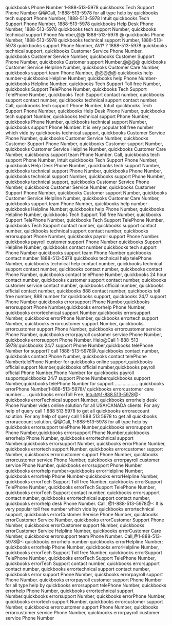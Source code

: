quickbooks Phone Number 1-888-513-5978 quickbooks Tech Support Phone Number @@Call, 1-888-513-5978 for all type help by quickbooks tech support Phone Number, 1888-513-5978 Intuit quickbooks Tech Support Phone Number, 1888-513-5978 quickbooks Help Desk Phone Number, 1888-513-5978 quickbooks tech support Number, quickbooks technical support Phone Number,@@ 1888-513-5978 @ quickbooks Phone Number, 1888-513-5978 quickbooks technical support Number, 1888-513-5978 quickbooks support Phone Number, AVI? ? 1888-513-5978 quickbooks technical support, quickbooks Customer Service Phone Number, quickbooks Customer Service Number, quickbooks Customer Support Phone Number, quickbooks Customer support Number,@@@@ quickbooks Customer Service Helpline Number, quickbooks Customer Care Number, quickbooks support team Phone Number, @@@@@ quickbooks help number-quickbooks Helpline Number; quickbooks help Phone Number-quickbooks Helpline Number, quickbooks Tech Support Toll free Number, quickbooks Support TelePhone Number, quickbooks Tech Support TelePhone Number, quickbooks Tech Support contact number, quickbooks support contact number, quickbooks technical support contact number. Call, quickbooks tech support Phone Number, Intuit quickbooks Tech Support Phone Number, quickbooks Help Desk Phone Number, quickbooks tech support Number, quickbooks technical support Phone Number, quickbooks Phone Number, quickbooks technical support Number, quickbooks support Phone Number. It is very popular toll free number which vide by quickbooks technical support, quickbooks Customer Service Phone Number, quickbooks Customer Service Number, quickbooks Customer Support Phone Number, quickbooks Customer support Number, quickbooks Customer Service Helpline Number, quickbooks Customer Care Number, quickbooks support team Phone Number. Call, quickbooks tech support Phone Number, Intuit quickbooks Tech Support Phone Number, quickbooks Help Desk Phone Number, quickbooks tech support Number, quickbooks technical support Phone Number, quickbooks Phone Number, quickbooks technical support Number, quickbooks support Phone Number, quickbooks technical support, quickbooks Customer Service Phone Number, quickbooks Customer Service Number, quickbooks Customer Support Phone Number, quickbooks Customer support Number, quickbooks Customer Service Helpline Number, quickbooks Customer Care Number, quickbooks support team Phone Number, quickbooks help number-quickbooks Helpline Number; quickbooks help Phone Number, quickbooks Helpline Number, quickbooks Tech Support Toll free Number, quickbooks Support TelePhone Number, quickbooks Tech Support TelePhone Number, quickbooks Tech Support contact number, quickbooks support contact number, quickbooks technical support contact number, quickbooks  errorsupport Phone Number, quickbooks payroll support Phone Number. quickbooks payroll customer support Phone Number quickbooks Support Helpline Number, quickbooks contact number quickbooks tech support Phone Number quickbooks support team Phone Number quickbooks contact number 1888-513-5978 quickbooks technical help telePhone Number, quickbooks technical help contact number, quickbooks technical support contact number, quickbooks contact number, quickbooks contact Phone Number, quickbooks contact telePhone Number, quickbooks 24 hour contact number, quickbooks customer support contact number, quickbooks customer service contact number, quickbooks official number, quickbooks official contact number, quickbooks 888 contact number, quickbooks toll free number, 888 number for quickbooks support, quickbooks 24/7 support Phone Number quickbooks  errorsupport Phone Number,quickbooks  errorsupport Phone Number,quickbooks  errorhelp Phone Number, quickbooks  errortechnical support Number.quickbooks  errorsupport Number, quickbooks  errorPhone Number, quickbooks  errortech support Number, quickbooks  errorcustomer support Number, quickbooks  errorcustomer support Phone Number, quickbooks  errorcustomer service Phone Number, quickbooks  errorpayroll customer service Phone Number, quickbooks  errorsupport Phone Number. Help@Call 1-888-513-5978/.quickbooks 24/7 support Phone Number,quickbooks telePhone Number for support? call 1888-513-5978@./quickbooks contact number, quickbooks contact Phone Number, quickbooks contact telePhone NumbertelePhone Number for quickbooks online support,quickbooks official support Number,quickbooks official number,quickbooks payroll official Phone Number,Phone Number for quickbooks payroll supportquickbooks 24/7 support Phone Numberquickbooks support Number,quickbooks telePhone Number for support .................. quickbooks  errorPhone Number,1-888-513-5978// quickbooks  errorcustomer care number..... quickbooks  errorToll Free, Intuit@1-888.513-5978@-: quickbooks  errorTechnical support Number, quickbooks  errorhelp desk Phone Number vides online solution for all USA/CANADA clients. For any help of query call 1 888 513 5978 to get all quickbooks  erroraccount solution. For any help of query call 1 888 513 5978 to get all quickbooks  erroraccount solution. @@Call, 1-888-513-5978 for all type help by quickbooks  errorsupport telePhone Number,quickbooks  errorsupport Phone Number,quickbooks  errorsupport Phone Number,quickbooks  errorhelp Phone Number, quickbooks  errortechnical support Number.quickbooks  errorsupport Number, quickbooks  errorPhone Number, quickbooks  errortech support Number, quickbooks  errorcustomer support Number, quickbooks  errorcustomer support Phone Number, quickbooks  errorcustomer service Phone Number, quickbooks  errorpayroll customer service Phone Number, quickbooks  errorsupport Phone Number quickbooks  errorhelp number-quickbooks  errorHelpline Number; quickbooks  errorhelp Phone Number-quickbooks  errorHelpline Number, quickbooks  errorTech Support Toll free Number, quickbooks  errorSupport TelePhone Number, quickbooks  errorTech Support TelePhone Number, quickbooks  errorTech Support contact number, quickbooks  errorsupport contact number, quickbooks  errortechnical support contact number, quickbooks  errorhelp desk Phone Number. Call, @1-888-513-5978@-: It is very popular toll free number which vide by quickbooks  errortechnical support, quickbooks  errorCustomer Service Phone Number, quickbooks  errorCustomer Service Number, quickbooks  errorCustomer Support Phone Number, quickbooks  errorCustomer support Number, quickbooks  errorCustomer Service Helpline Number, quickbooks  errorCustomer Care Number, quickbooks  errorsupport team Phone Number. Call,@1-888-513-5978@-: quickbooks  errorhelp number-quickbooks  errorHelpline Number; quickbooks  errorhelp Phone Number, quickbooks  errorHelpline Number, quickbooks  errorTech Support Toll free Number, quickbooks  errorSupport TelePhone Number, quickbooks  errorTech Support TelePhone Number, quickbooks  errorTech Support contact number, quickbooks  errorsupport contact number, quickbooks  errortechnical support contact number, quickbooks  error support Phone Number, quickbooks  errorpayroll support Phone Number. quickbooks  errorpayroll customer support Phone Number for all type help by quickbooks  errorsupport telePhone Number, quickbooks  errorhelp Phone Number, quickbooks  errortechnical support Number.quickbooks  errorsupport Number, quickbooks  errorPhone Number, quickbooks  errortech support Number, quickbooks  errorcustomer support Number, quickbooks  errorcustomer support Phone Number, quickbooks  errorcustomer service Phone Number, quickbooks  errorpayroll customer service Phone Number